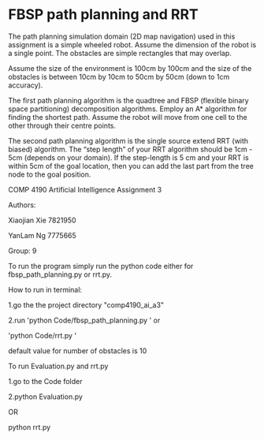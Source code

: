 # FBSP path planning and RRT

The path planning simulation domain (2D map navigation) used in this assignment is a simple wheeled robot. Assume the dimension of the robot is a single point. The obstacles are simple rectangles that may overlap. 

Assume the size of the environment is 100cm by 100cm and the size of the obstacles is between 10cm by 10cm to 50cm by 50cm (down to 1cm accuracy). 

The first path planning algorithm is the quadtree and FBSP (flexible binary space partitioning) decomposition algorithms. Employ an A* algorithm for finding the shortest path. Assume the robot will move from one cell to the other through their centre points. 

The second path planning algorithm is the single source extend RRT (with biased) algorithm. The “step length” of your RRT algorithm should be 1cm - 5cm (depends on your domain). If the step-length is 5 cm and your RRT is within 5cm of the goal location, then you can add the last part from the tree node to the goal position.



COMP 4190
Artificial Intelligence
Assignment 3

Authors:

Xiaojian Xie 7821950

YanLam Ng 7775665

Group: 9

To run the program simply run the python code either for fbsp_path_planning.py or rrt.py. 

How to run in terminal:

1.go the the project directory "comp4190_ai_a3" 

2.run 'python Code/fbsp_path_planning.py <number of obstacles>' or

'python Code/rrt.py <number of obstacles>'

default value for number of obstacles is 10 

To run Evaluation.py and rrt.py

1.go to the Code folder

2.python Evaluation.py

OR

python rrt.py
